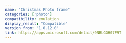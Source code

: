 ```yaml
---
name: "Christmas Photo frame"
categories: ['photo']
compatibility: emulation
display_result: "Compatible"
version_from: "1.0.12.0"
link: https://apps.microsoft.com/detail/9NBLGGH07P9T
---
```

